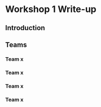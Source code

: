 # Workshop 1 Write-up 

## Introduction 


## Teams 

### Team x 

### Team x 

### Team x 

### Team x 
